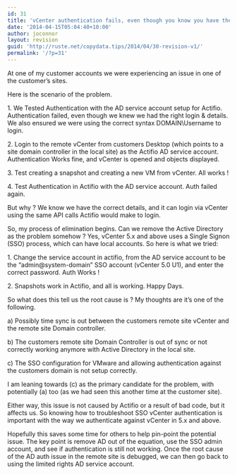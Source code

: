 ```yaml
---
id: 31
title: 'vCenter authentication fails, even though you know you have the right password!'
date: '2014-04-15T05:04:40+10:00'
author: joconnor
layout: revision
guid: 'http://ruste.net/copydata.tips/2014/04/30-revision-v1/'
permalink: '/?p=31'
---
```


At one of my customer accounts we were experiencing an issue in one of the customer’s sites.

Here is the scenario of the problem.

1\. We Tested Authentication with the AD service account setup for Actifio. Authentication failed, even though we knew we had the right login &amp; details. We also ensured we were using the correct syntax DOMAIN\\Username to login.

2\. Login to the remote vCenter from customers Desktop (which points to a site domain controller in the local site) as the Actifio AD service account. Authentication Works fine, and vCenter is opened and objects displayed.

3\. Test creating a snapshot and creating a new VM from vCenter. All works !

4\. Test Authentication in Actifio with the AD service account. Auth failed again.

But why ? We know we have the correct details, and it can login via vCenter using the same API calls Actifio would make to login.

So, my process of elimination begins. Can we remove the Active Directory as the problem somehow ? Yes, vCenter 5.x and above uses a Single Signon (SSO) process, which can have local accounts. So here is what we tried:

1\. Change the service account in actifio, from the AD service account to be the “admin@system-domain” SSO account (vCenter 5.0 U1), and enter the correct password. Auth Works !

2\. Snapshots work in Actifio, and all is working. Happy Days.

So what does this tell us the root cause is ? My thoughts are it’s one of the following.

a) Possibly time sync is out between the customers remote site vCenter and the remote site Domain controller.

b) The customers remote site Domain Controller is out of sync or not correctly working anymore with Active Directory in the local site.

c) The SSO configuration for VMware and allowing authentication against the customers domain is not setup correctly.

I am leaning towards (c) as the primary candidate for the problem, with potentially (a) too (as we had seen this another time at the customer site).

Either way, this issue is not caused by Actifio or a result of bad code, but it affects us. So knowing how to troubleshoot SSO vCenter authentication is important with the way we authenticate against vCenter in 5.x and above.

Hopefully this saves some time for others to help pin-point the potential issue. The key point is remove AD out of the equation, use the SSO admin account, and see if authentication is still not working. Once the root cause of the AD auth issue in the remote site is debugged, we can then go back to using the limited rights AD service account.